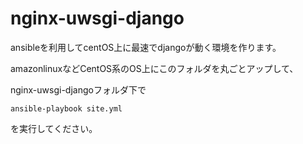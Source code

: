 # nginx-uwsgi-django
ansibleを利用してcentOS上に最速でdjangoが動く環境を作ります。

amazonlinuxなどCentOS系のOS上にこのフォルダを丸ごとアップして、

nginx-uwsgi-djangoフォルダ下で
```
ansible-playbook site.yml
```
を実行してください。
